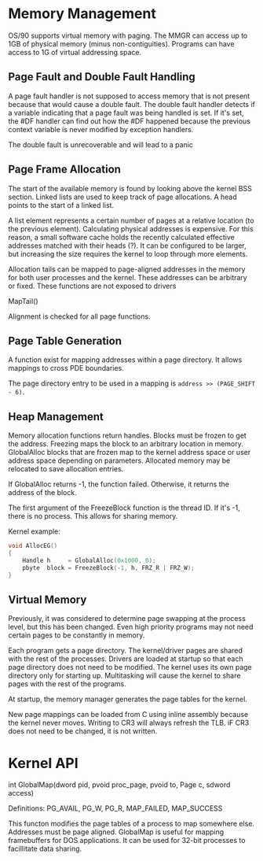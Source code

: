 # Memory Management

OS/90 supports virtual memory with paging. The MMGR can access up to 1GB of physical memory (minus non-contiguities). Programs can have access to 1G of virtual addressing space.

## Page Fault and Double Fault Handling

A page fault handler is not supposed to access memory that is not present because that would cause a double fault. The double fault handler detects if a variable indicating that a page fault was being handled is set. If it's set, the #DF handler can find out how the #DF happened because the previous context variable is never modified by exception handlers.

The double fault is unrecoverable and will lead to a panic

## Page Frame Allocation

The start of the available memory is found by looking above the kernel BSS section. Linked lists are used to keep track of page allocations. A head points to the start of a linked list.

A list element represents a certain number of pages at a relative location (to the previous element). Calculating physical addresses is expensive. For this reason, a small software cache holds the recently calculated effective addresses matched with their heads (?). It can be configured to be larger, but increasing the size requires the kernel to loop through more elements.

Allocation tails can be mapped to page-aligned addresses in the memory for both user processes and the kernel. These addresses can be arbitrary or fixed. These functions are not exposed to drivers

MapTail()

Alignment is checked for all page functions.

## Page Table Generation

A function exist for mapping addresses within a page directory. It allows mappings to cross PDE boundaries.

The page directory entry to be used in a mapping is `address >> (PAGE_SHIFT - 6)`.

## Heap Management

Memory allocation functions return handles. Blocks must be frozen to get the address. Freezing maps the block to an arbitrary location in memory. GlobalAlloc blocks that are frozen map to the kernel address space or user address space depending on parameters. Allocated memory may be relocated to save allocation entries.

If GlobalAlloc returns -1, the function failed. Otherwise, it returns the address of the block.

The first argument of the FreezeBlock function is the thread ID. If it's -1, there is no process. This allows for sharing memory.

Kernel example:
```c
void AllocEG()
{
    Handle h     = GlobalAlloc(0x1000, 0);
    pbyte  block = FreezeBlock(-1, h, FRZ_R | FRZ_W);
}
```

## Virtual Memory

Previously, it was considered to determine page swapping at the process level, but this has been changed. Even high priority programs may not need certain pages to be constantly in memory.

Each program gets a page directory. The kernel/driver pages are shared with the rest of the processes. Drivers are loaded at startup so that each page directory does not need to be modified. The kernel uses its own page directory only for starting up. Multitasking will cause the kernel to share pages with the rest of the programs.

At startup, the memory manager generates the page tables for the kernel.

New page mappings can be loaded from C using inline assembly because the kernel never moves. Writing to CR3 will always refresh the TLB. iF CR3 does not need to be changed, it is not written.

# Kernel API

int GlobalMap(dword pid, pvoid proc_page, pvoid to, Page c, sdword access)

Definitions:
PG_AVAIL, PG_W, PG_R, MAP_FAILED, MAP_SUCCESS

This functon modifies the page tables of a process to map somewhere else. Addresses must be page aligned. GlobalMap is useful for mapping framebuffers for DOS applications. It can be used for 32-bit processes to facillitate data sharing.

